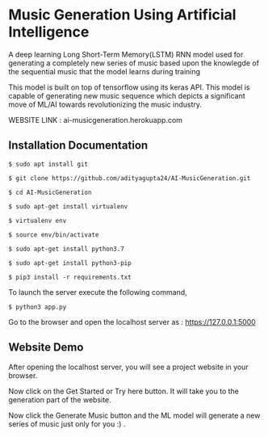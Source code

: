 # Music Generation Using Artificial Intelligence

A deep learning Long Short-Term Memory(LSTM) RNN model used for generating a completely new series of music based upon the knowlegde of the sequential music that the model learns during training

This model is built on top of tensorflow using its keras API. This model is capable of generating new music sequence which depicts a significant move of ML/AI towards revolutionizing the music industry.
 
WEBSITE LINK : ai-musicgeneration.herokuapp.com

## Installation Documentation

	$ sudo apt install git

	$ git clone https://github.com/adityagupta24/AI-MusicGeneration.git

	$ cd AI-MusicGeneration

	$ sudo apt-get install virtualenv

	$ virtualenv env

	$ source env/bin/activate
	
	$ sudo apt-get install python3.7

	$ sudo apt-get install python3-pip

	$ pip3 install -r requirements.txt
	
To launch the server execute the following command, 

	$ python3 app.py

Go to the browser and open the localhost server as : https://127.0.0.1:5000
	
## Website Demo
After opening the localhost server, you will see a project website in your browser.

Now click on the Get Started or Try here button. It will take you to the generation part of the website.

Now click the Generate Music button and the ML model will generate a new series of music just only for you  :) .
